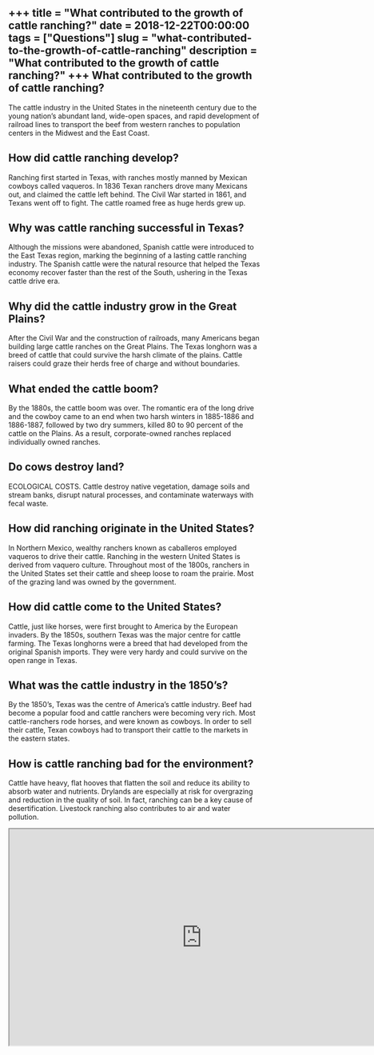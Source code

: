 +++
title = "What contributed to the growth of cattle ranching?"
date = 2018-12-22T00:00:00
tags = ["Questions"]
slug = "what-contributed-to-the-growth-of-cattle-ranching"
description = "What contributed to the growth of cattle ranching?"
+++
What contributed to the growth of cattle ranching?
--------------------------------------------------

The cattle industry in the United States in the nineteenth century due to the young nation’s abundant land, wide-open spaces, and rapid development of railroad lines to transport the beef from western ranches to population centers in the Midwest and the East Coast.

How did cattle ranching develop?
--------------------------------

Ranching first started in Texas, with ranches mostly manned by Mexican cowboys called vaqueros. In 1836 Texan ranchers drove many Mexicans out, and claimed the cattle left behind. The Civil War started in 1861, and Texans went off to fight. The cattle roamed free as huge herds grew up.

Why was cattle ranching successful in Texas?
--------------------------------------------

Although the missions were abandoned, Spanish cattle were introduced to the East Texas region, marking the beginning of a lasting cattle ranching industry. The Spanish cattle were the natural resource that helped the Texas economy recover faster than the rest of the South, ushering in the Texas cattle drive era.

Why did the cattle industry grow in the Great Plains?
-----------------------------------------------------

After the Civil War and the construction of railroads, many Americans began building large cattle ranches on the Great Plains. The Texas longhorn was a breed of cattle that could survive the harsh climate of the plains. Cattle raisers could graze their herds free of charge and without boundaries.

What ended the cattle boom?
---------------------------

By the 1880s, the cattle boom was over. The romantic era of the long drive and the cowboy came to an end when two harsh winters in 1885-1886 and 1886-1887, followed by two dry summers, killed 80 to 90 percent of the cattle on the Plains. As a result, corporate-owned ranches replaced individually owned ranches.

Do cows destroy land?
---------------------

ECOLOGICAL COSTS. Cattle destroy native vegetation, damage soils and stream banks, disrupt natural processes, and contaminate waterways with fecal waste.

How did ranching originate in the United States?
------------------------------------------------

In Northern Mexico, wealthy ranchers known as caballeros employed vaqueros to drive their cattle. Ranching in the western United States is derived from vaquero culture. Throughout most of the 1800s, ranchers in the United States set their cattle and sheep loose to roam the prairie. Most of the grazing land was owned by the government.

How did cattle come to the United States?
-----------------------------------------

Cattle, just like horses, were first brought to America by the European invaders. By the 1850s, southern Texas was the major centre for cattle farming. The Texas longhorns were a breed that had developed from the original Spanish imports. They were very hardy and could survive on the open range in Texas.

What was the cattle industry in the 1850’s?
-------------------------------------------

By the 1850’s, Texas was the centre of America’s cattle industry. Beef had become a popular food and cattle ranchers were becoming very rich. Most cattle-ranchers rode horses, and were known as cowboys. In order to sell their cattle, Texan cowboys had to transport their cattle to the markets in the eastern states.

How is cattle ranching bad for the environment?
-----------------------------------------------

Cattle have heavy, flat hooves that flatten the soil and reduce its ability to absorb water and nutrients. Drylands are especially at risk for overgrazing and reduction in the quality of soil. In fact, ranching can be a key cause of desertification. Livestock ranching also contributes to air and water pollution.

<iframe allow="accelerometer; autoplay; clipboard-write; encrypted-media; gyroscope; picture-in-picture" allowfullscreen="" class="__youtube_prefs__  epyt-is-override  no-lazyload" data-no-lazy="1" data-origheight="433" data-origwidth="770" data-skipgform_ajax_framebjll="" height="433" id="_ytid_64229" loading="lazy" src="https://www.youtube.com/embed/x3rgdHiDN7U?enablejsapi=1&autoplay=0&cc_load_policy=0&cc_lang_pref=&iv_load_policy=1&loop=0&modestbranding=0&rel=1&fs=1&playsinline=0&autohide=2&theme=dark&color=red&controls=1&" title="YouTube player" width="770"></iframe>